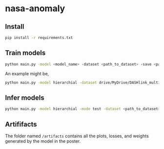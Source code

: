 # nasa-anomaly

## Install

```sh
pip install -r requirements.txt
```

## Train models

```sh
python main.py -model <model_name> -dataset <path_to_dataset> -save <path_to_save_weights_and_losses>
```

An example might be,

```sh
python main.py -model hierarchial -dataset drive/MyDrive/DASHlink_multiclass_all_ML.npz -save .
```

## Infer models

```sh
python main.py -model hierarchial -mode test -dataset <path_to_dataset> -weights <path_to_the_weights_location>
```

## Artififacts

The folder named `/artifacts` contains all the plots, losses, and weights generated by the model in the poster.